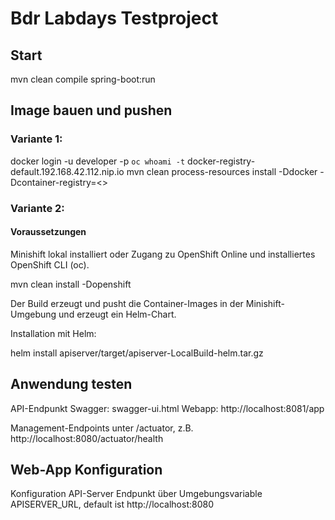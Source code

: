 # Bdr Labdays Testproject

## Start
mvn clean compile spring-boot:run

## Image bauen und pushen 

### Variante 1:
docker login -u developer -p `oc whoami -t` docker-registry-default.192.168.42.112.nip.io
mvn clean process-resources install -Ddocker -Dcontainer-registry=<<container-registry>>

### Variante 2:
#### Voraussetzungen
Minishift lokal installiert oder
Zugang zu OpenShift Online und installiertes OpenShift CLI (oc).

mvn clean install -Dopenshift

Der Build erzeugt und pusht die Container-Images in der Minishift-Umgebung und erzeugt ein Helm-Chart.

Installation mit Helm:

helm install apiserver/target/apiserver-LocalBuild-helm.tar.gz

## Anwendung testen
API-Endpunkt Swagger: swagger-ui.html
Webapp: http://localhost:8081/app

Management-Endpoints unter /actuator, z.B. http://localhost:8080/actuator/health

## Web-App Konfiguration
Konfiguration API-Server Endpunkt über Umgebungsvariable APISERVER_URL, default ist http://localhost:8080

